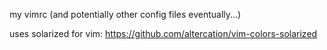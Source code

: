 my vimrc (and potentially other config files eventually...)

uses solarized for vim: https://github.com/altercation/vim-colors-solarized
